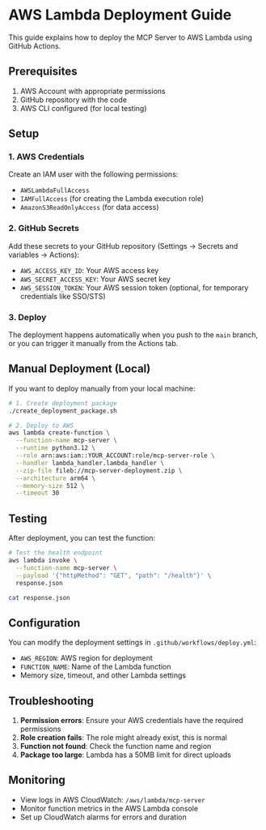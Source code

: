 # AWS Lambda Deployment Guide

This guide explains how to deploy the MCP Server to AWS Lambda using GitHub Actions.

## Prerequisites

1. AWS Account with appropriate permissions
2. GitHub repository with the code
3. AWS CLI configured (for local testing)

## Setup

### 1. AWS Credentials

Create an IAM user with the following permissions:
- `AWSLambdaFullAccess`
- `IAMFullAccess` (for creating the Lambda execution role)
- `AmazonS3ReadOnlyAccess` (for data access)

### 2. GitHub Secrets

Add these secrets to your GitHub repository (Settings → Secrets and variables → Actions):

- `AWS_ACCESS_KEY_ID`: Your AWS access key
- `AWS_SECRET_ACCESS_KEY`: Your AWS secret key
- `AWS_SESSION_TOKEN`: Your AWS session token (optional, for temporary credentials like SSO/STS)

### 3. Deploy

The deployment happens automatically when you push to the `main` branch, or you can trigger it manually from the Actions tab.

## Manual Deployment (Local)

If you want to deploy manually from your local machine:

```bash
# 1. Create deployment package
./create_deployment_package.sh

# 2. Deploy to AWS
aws lambda create-function \
  --function-name mcp-server \
  --runtime python3.12 \
  --role arn:aws:iam::YOUR_ACCOUNT:role/mcp-server-role \
  --handler lambda_handler.lambda_handler \
  --zip-file fileb://mcp-server-deployment.zip \
  --architecture arm64 \
  --memory-size 512 \
  --timeout 30
```

## Testing

After deployment, you can test the function:

```bash
# Test the health endpoint
aws lambda invoke \
  --function-name mcp-server \
  --payload '{"httpMethod": "GET", "path": "/health"}' \
  response.json

cat response.json
```

## Configuration

You can modify the deployment settings in `.github/workflows/deploy.yml`:

- `AWS_REGION`: AWS region for deployment
- `FUNCTION_NAME`: Name of the Lambda function
- Memory size, timeout, and other Lambda settings

## Troubleshooting

1. **Permission errors**: Ensure your AWS credentials have the required permissions
2. **Role creation fails**: The role might already exist, this is normal
3. **Function not found**: Check the function name and region
4. **Package too large**: Lambda has a 50MB limit for direct uploads

## Monitoring

- View logs in AWS CloudWatch: `/aws/lambda/mcp-server`
- Monitor function metrics in the AWS Lambda console
- Set up CloudWatch alarms for errors and duration
